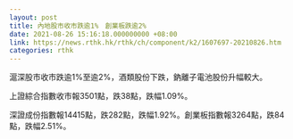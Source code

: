 ```yaml
---
layout: post
title: 內地股市收市跌逾1%　創業板跌逾2%
date: 2021-08-26 15:16:18.000000000 +08:00
link: https://news.rthk.hk/rthk/ch/component/k2/1607697-20210826.htm
categories: rthk
---
```


滬深股市收市跌逾1%至逾2%，酒類股份下跌，鈉離子電池股份升幅較大。

上證綜合指數收市報3501點，跌38點，跌幅1.09%。

深證成份指數報14415點，跌282點，跌幅1.92%。創業板指數報3264點，跌84點，跌幅2.51%。
